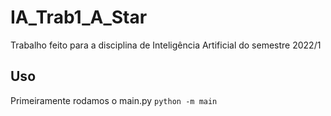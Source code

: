 # IA_Trab1_A_Star
Trabalho feito para a disciplina de Inteligência Artificial do semestre 2022/1

## Uso
Primeiramente rodamos o main.py
`
    python -m main
`
